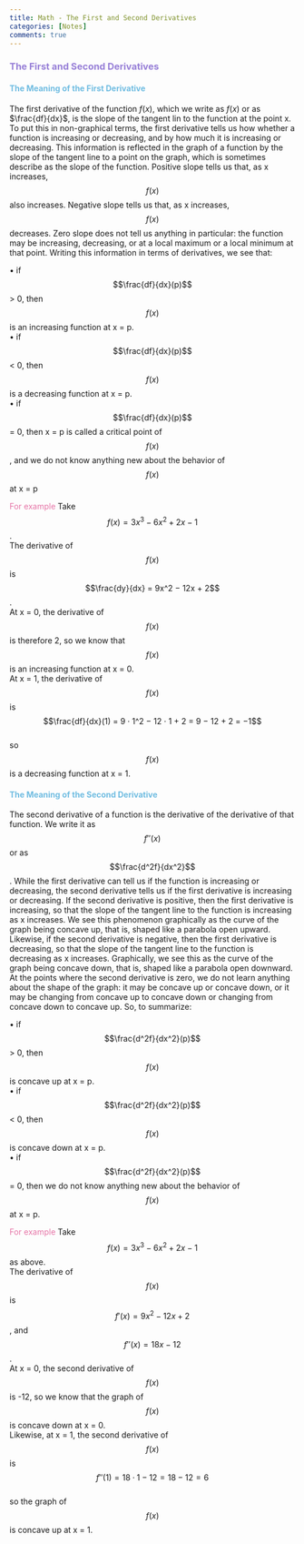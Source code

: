 ```yaml
---
title: Math - The First and Second Derivatives
categories: [Notes]
comments: true
---
```

<style TYPE="text/css">code.has-jax {font: inherit; font-size: 100%; background: inherit; border: inherit;}</style><script type="text/x-mathjax-config">
MathJax.Hub.Config({
    tex2jax: {
        inlineMath: [['$','$'], ['\\(','\\)']],
        displayMath: [ ['$$','$$'], ["\\[","\\]"] ],
        skipTags: ['script', 'noscript', 'style', 'textarea', 'pre'] // removed 'code' entry
    }});
MathJax.Hub.Queue(function() {
    var all = MathJax.Hub.getAllJax(), i;
    for(i = 0; i < all.length; i += 1) {
        all[i].SourceElement().parentNode.className += ' has-jax';
    }});
</script><script type="text/javascript" src="https://cdnjs.cloudflare.com/ajax/libs/mathjax/2.7.4/MathJax.js?config=TeX-AMS_HTML-full"></script>

### <font color= 977FD7> The First and Second Derivatives</font>
#### <font color= 6FBCE1> The Meaning of the First Derivative</font>


The first derivative of the function $f(x)$, which we write as $f(x)$ or as $\frac{df}{dx}$, is the slope of the tangent lin to the function at the point x. To put this in non-graphical terms, the first derivative tells us how whether a function is increasing or decreasing, and by how much it is increasing or decreasing. This information is reflected in the graph of a function by the slope of the tangent line to a point on the graph, which is sometimes describe as the slope of the function. Positive slope tells us that, as x increases, $$f(x)$$ also increases. Negative slope tells us that, as x increases, $$f(x)$$ decreases. Zero slope does not tell us anything in particular: the function may be increasing, decreasing, or at a local maximum or a local minimum at that point. Writing this information in terms of derivatives, we see that:

• if $$\frac{df}{dx}(p)$$ > 0, then $$f(x)$$ is an increasing function at x = p.<br/>
• if $$\frac{df}{dx}(p)$$ < 0, then $$f(x)$$ is a decreasing function at x = p.<br/>
• if $$\frac{df}{dx}(p)$$ = 0, then x = p is called a critical point of $$f(x)$$, and we do not know anything new about the behavior of $$f(x)$$ at x = p<br/>

<font color= E675A7> For example</font>
Take $$f(x) = 3x^3 − 6x^2 + 2x − 1$$.<br/> The derivative of $$f(x)$$ is $$\frac{dy}{dx} = 9x^2 − 12x + 2$$.<br/>
At x = 0, the derivative of $$f(x)$$ is therefore 2, so we know that $$f(x)$$ is an increasing function at x = 0.<br/>
At x = 1, the derivative of $$f(x)$$ is $$\frac{df}{dx}(1) = 9 · 1^2 − 12 · 1 + 2 = 9 − 12 + 2 = −1$$<br/>
so $$f(x)$$ is a decreasing function at x = 1.

#### <font color= 6FBCE1> The Meaning of the Second Derivative</font>

The second derivative of a function is the derivative of the derivative of that function. We write it as $$f''(x)$$ or as $$\frac{d^2f}{dx^2}$$. While the first derivative can tell us if the function is increasing or decreasing, the second derivative tells us if the first derivative is increasing or decreasing. If the second derivative is positive, then the first derivative is increasing, so that the slope of the tangent line to the function is increasing as x increases. We
see this phenomenon graphically as the curve of the graph being concave up, that is, shaped like a parabola open upward. Likewise, if the second derivative is negative, then the first derivative is decreasing, so that the slope of the tangent line to the function is decreasing as x increases. Graphically, we see this as the curve of the graph being concave down, that is, shaped like a parabola open downward. At the points where the second derivative is zero, we do not learn anything about the shape of the graph: it may be concave up or concave down, or it may be changing from concave up to concave down or changing from concave down to concave up. So, to summarize:

• if $$\frac{d^2f}{dx^2}(p)$$ > 0, then $$f(x)$$ is concave up at x = p.<br/>
• if $$\frac{d^2f}{dx^2}(p)$$ < 0, then $$f(x)$$ is concave down at x = p.<br/>
• if $$\frac{d^2f}{dx^2}(p)$$ = 0, then we do not know anything new about the behavior of $$f(x)$$ at x = p.


<font color= E675A7> For example</font>
Take $$f(x) = 3x^3 − 6x^2 + 2x − 1$$ as above.<br/> The derivative of $$f(x)$$ is $$f'(x) = 9x^2 − 12x + 2$$, and $$f''(x) = 18x − 12$$.<br/>
At x = 0, the second derivative of $$f(x)$$ is -12, so we know that the graph of $$f(x)$$ is concave down at x = 0.<br/>
Likewise, at x = 1, the second derivative of $$f(x)$$ is $$f''(1) = 18 · 1 − 12 = 18 - 12 = 6$$<br/>
so the graph of $$f(x)$$ is concave up at x = 1.
